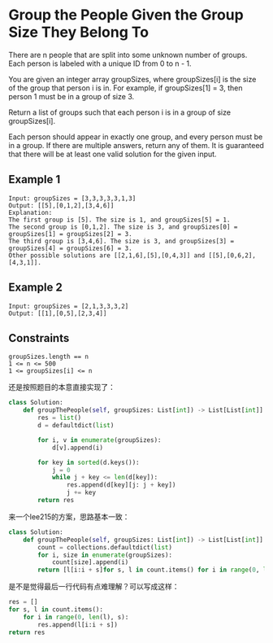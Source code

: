 # Group the People Given the Group Size They Belong To

There are n people that are split into some unknown number of groups. Each person is labeled with a unique ID from 0 to n - 1.

You are given an integer array groupSizes, where groupSizes[i] is the size of the group that person i is in. For example, if groupSizes[1] = 3, then person 1 must be in a group of size 3.

Return a list of groups such that each person i is in a group of size groupSizes[i].

Each person should appear in exactly one group, and every person must be in a group. If there are multiple answers, return any of them. It is guaranteed that there will be at least one valid solution for the given input.

## Example 1

```text
Input: groupSizes = [3,3,3,3,3,1,3]
Output: [[5],[0,1,2],[3,4,6]]
Explanation: 
The first group is [5]. The size is 1, and groupSizes[5] = 1.
The second group is [0,1,2]. The size is 3, and groupSizes[0] = groupSizes[1] = groupSizes[2] = 3.
The third group is [3,4,6]. The size is 3, and groupSizes[3] = groupSizes[4] = groupSizes[6] = 3.
Other possible solutions are [[2,1,6],[5],[0,4,3]] and [[5],[0,6,2],[4,3,1]].
```

## Example 2

```text
Input: groupSizes = [2,1,3,3,3,2]
Output: [[1],[0,5],[2,3,4]]
```

## Constraints

```text
groupSizes.length == n
1 <= n <= 500
1 <= groupSizes[i] <= n
```

还是按照题目的本意直接实现了：

```python
class Solution:
    def groupThePeople(self, groupSizes: List[int]) -> List[List[int]]:
        res = list()
        d = defaultdict(list)

        for i, v in enumerate(groupSizes):
            d[v].append(i)

        for key in sorted(d.keys()):
            j = 0
            while j + key <= len(d[key]):
                res.append(d[key][j: j + key])
                j += key
        return res
```

来一个lee215的方案，思路基本一致：

```python
class Solution:
    def groupThePeople(self, groupSizes: List[int]) -> List[List[int]]:
        count = collections.defaultdict(list)
        for i, size in enumerate(groupSizes):
            count[size].append(i)
        return [l[i:i + s]for s, l in count.items() for i in range(0, len(l), s)]
```

是不是觉得最后一行代码有点难理解？可以写成这样：

```python
res = []
for s, l in count.items():
    for i in range(0, len(l), s):
        res.append(l[i:i + s])
return res
```


